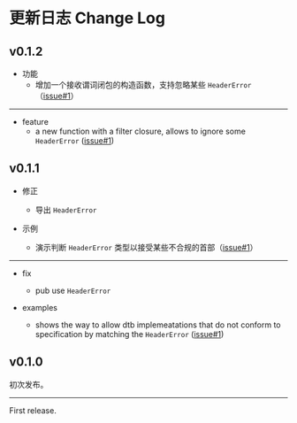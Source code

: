 ﻿# 更新日志 Change Log

## v0.1.2

- 功能
  - 增加一个接收谓词闭包的构造函数，支持忽略某些 `HeaderError`（[issue#1](https://github.com/YdrMaster/dtb-walker/issues/1)）

---

- feature
  - a new function with a filter closure, allows to ignore some `HeaderError` ([issue#1](https://github.com/YdrMaster/dtb-walker/issues/1))

## v0.1.1

- 修正
  - 导出 `HeaderError`

- 示例
  - 演示判断 `HeaderError` 类型以接受某些不合规的首部（[issue#1](https://github.com/YdrMaster/dtb-walker/issues/1)）

---

- fix
  - pub use `HeaderError`

- examples
  - shows the way to allow dtb implemeatations that do not conform to specification by matching the `HeaderError` ([issue#1](https://github.com/YdrMaster/dtb-walker/issues/1))

## v0.1.0

初次发布。

---

First release.
